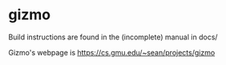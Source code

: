 # gizmo

Build instructions are found in the (incomplete) manual in docs/

Gizmo's webpage is <a href="https://cs.gmu.edu/~sean/projects/gizmo">https://cs.gmu.edu/~sean/projects/gizmo</a>
